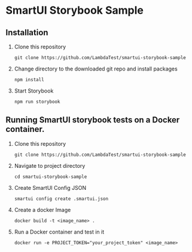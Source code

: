 # SmartUI Storybook Sample  

## Installation

1. Clone this repository
    ```
    git clone https://github.com/LambdaTest/smartui-storybook-sample
    ```

2. Change directory to the downloaded git repo and install packages
    ```
    npm install
    ```

3. Start Storybook 
    ```
    npm run storybook 
    ```

## Running SmartUI storybook tests on a Docker container.

1. Clone this repository
    ```
    git clone https://github.com/LambdaTest/smartui-storybook-sample
    ```
2. Navigate to project directory
    ```
    cd smartui-storybook-sample
    ```
3. Create SmartUI Config JSON
    ```
    smartui config create .smartui.json
    ```
4. Create a docker Image
    ```
    docker build -t <image_name> .
    ```
5. Run a Docker container and test in it
    ```
    docker run -e PROJECT_TOKEN="your_project_token" <image_name>
    ```

